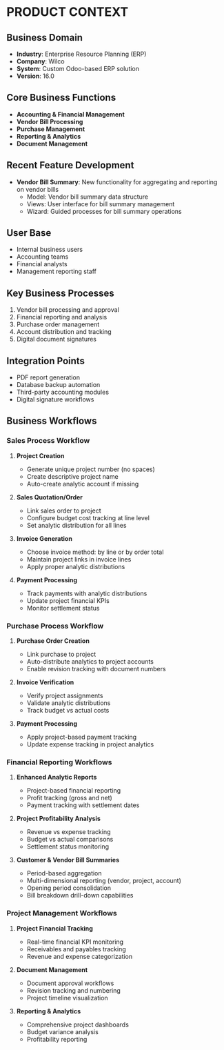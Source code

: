 # PRODUCT CONTEXT

## Business Domain
- **Industry**: Enterprise Resource Planning (ERP)
- **Company**: Wilco
- **System**: Custom Odoo-based ERP solution
- **Version**: 16.0

## Core Business Functions
- **Accounting & Financial Management**
- **Vendor Bill Processing**
- **Purchase Management**
- **Reporting & Analytics**
- **Document Management**

## Recent Feature Development
- **Vendor Bill Summary**: New functionality for aggregating and reporting on vendor bills
  - Model: Vendor bill summary data structure
  - Views: User interface for bill summary management
  - Wizard: Guided processes for bill summary operations

## User Base
- Internal business users
- Accounting teams
- Financial analysts
- Management reporting staff

## Key Business Processes
1. Vendor bill processing and approval
2. Financial reporting and analysis
3. Purchase order management
4. Account distribution and tracking
5. Digital document signatures

## Integration Points
- PDF report generation
- Database backup automation
- Third-party accounting modules
- Digital signature workflows 
## Business Workflows

### Sales Process Workflow
1. **Project Creation**
   - Generate unique project number (no spaces)
   - Create descriptive project name
   - Auto-create analytic account if missing

2. **Sales Quotation/Order**
   - Link sales order to project
   - Configure budget cost tracking at line level
   - Set analytic distribution for all lines

3. **Invoice Generation**
   - Choose invoice method: by line or by order total
   - Maintain project links in invoice lines
   - Apply proper analytic distributions

4. **Payment Processing**
   - Track payments with analytic distributions
   - Update project financial KPIs
   - Monitor settlement status

### Purchase Process Workflow
1. **Purchase Order Creation**
   - Link purchase to project
   - Auto-distribute analytics to project accounts
   - Enable revision tracking with document numbers

2. **Invoice Verification**
   - Verify project assignments
   - Validate analytic distributions
   - Track budget vs actual costs

3. **Payment Processing**
   - Apply project-based payment tracking
   - Update expense tracking in project analytics

### Financial Reporting Workflows
1. **Enhanced Analytic Reports**
   - Project-based financial reporting
   - Profit tracking (gross and net)
   - Payment tracking with settlement dates

2. **Project Profitability Analysis**
   - Revenue vs expense tracking
   - Budget vs actual comparisons
   - Settlement status monitoring

3. **Customer & Vendor Bill Summaries**
   - Period-based aggregation
   - Multi-dimensional reporting (vendor, project, account)
   - Opening period consolidation
   - Bill breakdown drill-down capabilities

### Project Management Workflows
1. **Project Financial Tracking**
   - Real-time financial KPI monitoring
   - Receivables and payables tracking
   - Revenue and expense categorization

2. **Document Management**
   - Document approval workflows
   - Revision tracking and numbering
   - Project timeline visualization

3. **Reporting & Analytics**
   - Comprehensive project dashboards
   - Budget variance analysis
   - Profitability reporting

